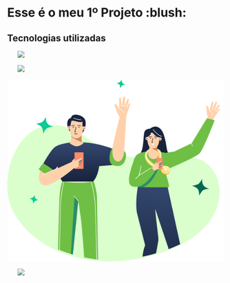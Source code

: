 <h1> Esse é o meu 1º Projeto :blush:</h1>
<h2> Tecnologias utilizadas </h2>
<ol>
<p><img src="https://img.shields.io/badge/HTML5-E34F26?style=for-the-badge&logo=html5&logoColor=white"</p>
<p><img src="https://img.shields.io/badge/CSS3-1572B6?style=for-the-badge&logo=css3&logoColor=white"</p>
</ol>
<img src="https://github.com/CarlosH3nrique/Desafio-01/blob/main/img/(Positive)%20Congratulation%20You%20get%2040%20point%20for%20your%20ride.png?raw=true">

<ol>
<p><a href="https://www.linkedin.com/in/carlos-henrique-guabiraba-dos-santos-8a6ab01b9/"><img src="https://img.shields.io/badge/LinkedIn-0077B5?style=for-the-badge&logo=linkedin&logoColor=white"</p></a>
</ol>
